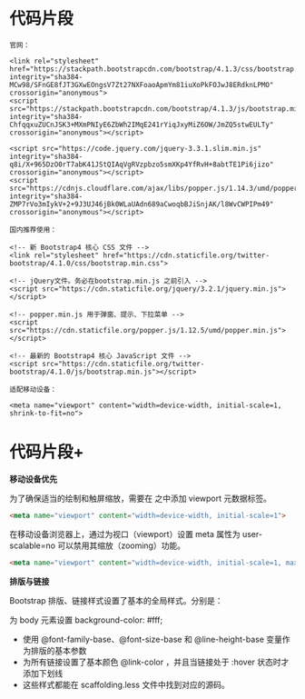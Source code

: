 # 代码片段

```
官网：

<link rel="stylesheet" href="https://stackpath.bootstrapcdn.com/bootstrap/4.1.3/css/bootstrap.min.css" integrity="sha384-MCw98/SFnGE8fJT3GXwEOngsV7Zt27NXFoaoApmYm81iuXoPkFOJwJ8ERdknLPMO" crossorigin="anonymous">
<script src="https://stackpath.bootstrapcdn.com/bootstrap/4.1.3/js/bootstrap.min.js" integrity="sha384-ChfqqxuZUCnJSK3+MXmPNIyE6ZbWh2IMqE241rYiqJxyMiZ6OW/JmZQ5stwEULTy" crossorigin="anonymous"></script>

<script src="https://code.jquery.com/jquery-3.3.1.slim.min.js" integrity="sha384-q8i/X+965DzO0rT7abK41JStQIAqVgRVzpbzo5smXKp4YfRvH+8abtTE1Pi6jizo" crossorigin="anonymous"></script>
<script src="https://cdnjs.cloudflare.com/ajax/libs/popper.js/1.14.3/umd/popper.min.js" integrity="sha384-ZMP7rVo3mIykV+2+9J3UJ46jBk0WLaUAdn689aCwoqbBJiSnjAK/l8WvCWPIPm49" crossorigin="anonymous"></script>

国内推荐使用：

<!-- 新 Bootstrap4 核心 CSS 文件 -->
<link rel="stylesheet" href="https://cdn.staticfile.org/twitter-bootstrap/4.1.0/css/bootstrap.min.css">
 
<!-- jQuery文件。务必在bootstrap.min.js 之前引入 -->
<script src="https://cdn.staticfile.org/jquery/3.2.1/jquery.min.js"></script>
 
<!-- popper.min.js 用于弹窗、提示、下拉菜单 -->
<script src="https://cdn.staticfile.org/popper.js/1.12.5/umd/popper.min.js"></script>
 
<!-- 最新的 Bootstrap4 核心 JavaScript 文件 -->
<script src="https://cdn.staticfile.org/twitter-bootstrap/4.1.0/js/bootstrap.min.js"></script>

适配移动设备：

<meta name="viewport" content="width=device-width, initial-scale=1, shrink-to-fit=no">
```

# 代码片段+

**移动设备优先**

为了确保适当的绘制和触屏缩放，需要在 <head> 之中添加 viewport 元数据标签。

```html
<meta name="viewport" content="width=device-width, initial-scale=1">
```

在移动设备浏览器上，通过为视口（viewport）设置 meta 属性为 user-scalable=no 可以禁用其缩放（zooming）功能。

```html
<meta name="viewport" content="width=device-width, initial-scale=1, maximum-scale=1, user-scalable=no">
```

**排版与链接**

Bootstrap 排版、链接样式设置了基本的全局样式。分别是：

为 body 元素设置 background-color: #fff;
* 使用 @font-family-base、@font-size-base 和 @line-height-base 变量作为排版的基本参数
* 为所有链接设置了基本颜色 @link-color ，并且当链接处于 :hover 状态时才添加下划线
* 这些样式都能在 scaffolding.less 文件中找到对应的源码。

